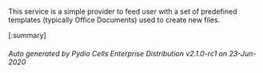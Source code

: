 






This service is a simple provider to feed user with a set of predefined templates (typically Office Documents) used to create new files.

[:summary]

###### Auto generated by Pydio Cells Enterprise Distribution v2.1.0-rc1 on 23-Jun-2020
